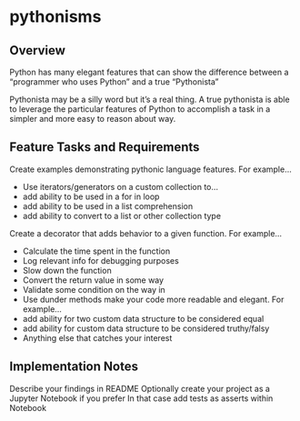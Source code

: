 # pythonisms

## Overview
Python has many elegant features that can show the difference between a “programmer who uses Python” and a true “Pythonista”

Pythonista may be a silly word but it’s a real thing. A true pythonista is able to leverage the particular features of Python to accomplish a task in a simpler and more easy to reason about way.

## Feature Tasks and Requirements
Create examples demonstrating pythonic language features. For example…
- Use iterators/generators on a custom collection to…
- add ability to be used in a for in loop
- add ability to be used in a list comprehension
- add ability to convert to a list or other collection type

Create a decorator that adds behavior to a given function. For example…
- Calculate the time spent in the function
- Log relevant info for debugging purposes
- Slow down the function
- Convert the return value in some way
- Validate some condition on the way in
- Use dunder methods make your code more readable and elegant. For example…
- add ability for two custom data structure to be considered equal
- add ability for custom data structure to be considered truthy/falsy
- Anything else that catches your interest

## Implementation Notes
Describe your findings in README
Optionally create your project as a Jupyter Notebook if you prefer
In that case add tests as asserts within Notebook